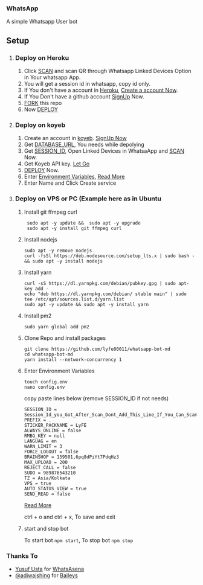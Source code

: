 ### WhatsApp

A simple Whatsapp User bot

## Setup

1. ### Deploy on Heroku
   1. Click [SCAN](https://levanter.onrender.com/md) and scan QR through Whatsapp Linked Devices Option in Your whatsapp App.
   2. You will get a session id in whatsapp, copy id only.
   3. If You don't have a account in [Heroku](https://signup.heroku.com/), [Create a account Now](https://signup.heroku.com/).
   4. If You Don't have a github account [SignUp](https://github.com/join) Now.
   5. [FORK](https://github.com/Hillzacky/wa/fork) this repo
   6. Now [DEPLOY](https://levanter.onrender.com/dmd)
2. ### Deploy on koyeb
   1. Create an account in [koyeb](https://app.koyeb.com/auth/signup). [SignUp Now](https://app.koyeb.com/auth/signup)
   2. Get [DATABASE_URL](https://github.com/lyfe00011/whatsapp-bot-md/wiki/DATABASE_URL), You needs while depolying
   3. Get [SESSION_ID](https://levanter.onrender.com/md), Open Linked Devices in WhatsaApp and [SCAN](https://levanter.onrender.com/md) Now.
   4. Get Koyeb API key. [Let Go](https://app.koyeb.com/account/api)
   5. [DEPLOY](https://levanter.onrender.com/koyeb) Now.
   6. Enter [Environment Variables](https://github.com/lyfe00011/whatsapp-bot-md/wiki/Environment_Variables), [Read More](https://github.com/lyfe00011/whatsapp-bot-md/wiki/Environment_Variables)
   7. Enter Name and Click Create service
3. ### Deploy on VPS or PC (Example here as in Ubuntu

   1. Install git ffmpeg curl
      ```
       sudo apt -y update &&  sudo apt -y upgrade
       sudo apt -y install git ffmpeg curl
      ```
   2. Install nodejs

      ```
      sudo apt -y remove nodejs
      curl -fsSl https://deb.nodesource.com/setup_lts.x | sudo bash - && sudo apt -y install nodejs
      ```

   3. Install yarn

      ```
      curl -sS https://dl.yarnpkg.com/debian/pubkey.gpg | sudo apt-key add -
      echo "deb https://dl.yarnpkg.com/debian/ stable main" | sudo tee /etc/apt/sources.list.d/yarn.list
      sudo apt -y update && sudo apt -y install yarn
      ```

   4. Install pm2

      ```
      sudo yarn global add pm2
      ```

   5. Clone Repo and install packages

      ```
      git clone https://github.com/lyfe00011/whatsapp-bot-md
      cd whatsapp-bot-md
      yarn install --network-concurrency 1
      ```

   6. Enter Environment Variables

      ```
      touch config.env
      nano config.env
      ```

      copy paste lines below (remove SESSION_ID if not needs)

      ```
      SESSION_ID = Session_Id_you_Got_After_Scan_Dont_Add_This_Line_If_You_Can_Scan_From_Terminal_Itself
      PREFIX = .
      STICKER_PACKNAME = LyFE
      ALWAYS_ONLINE = false
      RMBG_KEY = null
      LANGUAG = en
      WARN_LIMIT = 3
      FORCE_LOGOUT = false
      BRAINSHOP = 159501,6pq8dPiYt7PdqHz3
      MAX_UPLOAD = 200
      REJECT_CALL = false
      SUDO = 989876543210
      TZ = Asia/Kolkata
      VPS = true
      AUTO_STATUS_VIEW = true
      SEND_READ = false
      ```

      [Read More](https://github.com/lyfe00011/whatsapp-bot-md/wiki/Environment_Variables)

      ctrl + o and ctrl + x, To save and exit

   7. start and stop bot

      To start bot `npm start`,
      To stop bot `npm stop`

### Thanks To

- [Yusuf Usta](https://github.com/Quiec) for [WhatsAsena](https://github.com/yusufusta/WhatsAsena)
- [@adiwajshing](https://github.com/adiwajshing) for [Baileys](https://github.com/adiwajshing/Baileys)
